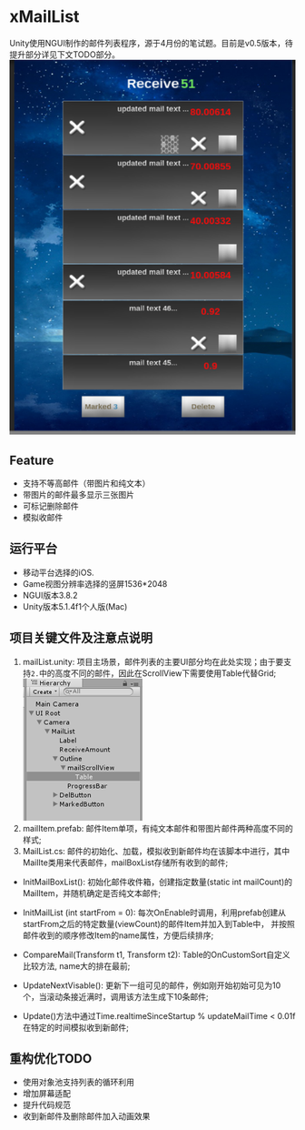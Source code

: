 # xMailList
Unity使用NGUI制作的邮件列表程序，源于4月份的笔试题。目前是v0.5版本，待提升部分详见下文TODO部分。  
![](snap/mailList_run.png)

## Feature
- 支持不等高邮件（带图片和纯文本）
- 带图片的邮件最多显示三张图片
- 可标记删除邮件
- 模拟收邮件

## 运行平台
- 移动平台选择的iOS.
- Game视图分辨率选择的竖屏1536*2048
- NGUI版本3.8.2
- Unity版本5.1.4f1个人版(Mac)

## 项目关键文件及注意点说明
1. mailList.unity: 项目主场景，邮件列表的主要UI部分均在此处实现；由于要支持`2.`中的高度不同的邮件，因此在ScrollView下需要使用Table代替Grid;  
![](snap/hierarchy.png)
2. mailItem.prefab: 邮件Item单项，有纯文本邮件和带图片邮件两种高度不同的样式;
3. MailList.cs: 邮件的初始化、加载，模拟收到新邮件均在该脚本中进行，其中MailIte类用来代表邮件，mailBoxList存储所有收到的邮件;
  - InitMailBoxList(): 初始化邮件收件箱，创建指定数量(static int mailCount)的MailItem，并随机确定是否纯文本邮件;

  - InitMailList (int startFrom = 0): 每次OnEnable时调用，利用prefab创建从startFrom之后的特定数量(viewCount)的邮件Item并加入到Table中，
  并按照邮件收到的顺序修改Item的name属性，方便后续排序;

  - CompareMail(Transform t1, Transform t2): Table的OnCustomSort自定义比较方法, name大的排在最前;

  - UpdateNextVisable(): 更新下一组可见的邮件，例如刚开始初始可见为10个，当滚动条接近满时，调用该方法生成下10条邮件;

  - Update()方法中通过Time.realtimeSinceStartup % updateMailTime < 0.01f在特定的时间模拟收到新邮件;


## 重构优化TODO
- 使用对象池支持列表的循环利用
- 增加屏幕适配
- 提升代码规范
- 收到新邮件及删除邮件加入动画效果
